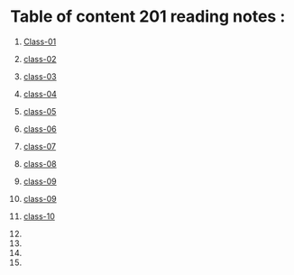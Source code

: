 # Table of content 201 reading notes :

01. [Class-01](https://aseelhamamreh.github.io/reading-notes/code2/class-01)

02. [class-02](https://aseelhamamreh.github.io/reading-notes/code2/class-02)

03. [class-03](https://aseelhamamreh.github.io/reading-notes/code2/class-03)
         
04. [class-04](https://aseelhamamreh.github.io/reading-notes/code2/class-04)

05. [class-05](https://aseelhamamreh.github.io/reading-notes/code2/class-05)
 
06. [class-06](https://aseelhamamreh.github.io/reading-notes/code2/class-06) 

07. [class-07](https://aseelhamamreh.github.io/reading-notes/code2/class-07) 

08. [class-08](https://aseelhamamreh.github.io/reading-notes/code2/class-08) 

09. [class-09](https://aseelhamamreh.github.io/reading-notes/code2/class-09) 

10. [class-09](https://aseelhamamreh.github.io/reading-notes/code2/class-09) 

11. [class-10](https://aseelhamamreh.github.io/reading-notes/code2/class-10) 

12. 

13. 

14. 

15. 

